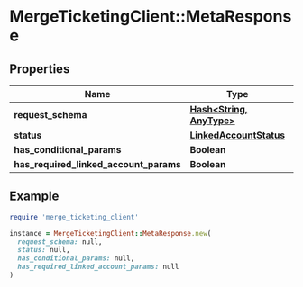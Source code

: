 # MergeTicketingClient::MetaResponse

## Properties

| Name | Type | Description | Notes |
| ---- | ---- | ----------- | ----- |
| **request_schema** | [**Hash&lt;String, AnyType&gt;**](AnyType.md) |  |  |
| **status** | [**LinkedAccountStatus**](LinkedAccountStatus.md) |  | [optional] |
| **has_conditional_params** | **Boolean** |  |  |
| **has_required_linked_account_params** | **Boolean** |  |  |

## Example

```ruby
require 'merge_ticketing_client'

instance = MergeTicketingClient::MetaResponse.new(
  request_schema: null,
  status: null,
  has_conditional_params: null,
  has_required_linked_account_params: null
)
```

